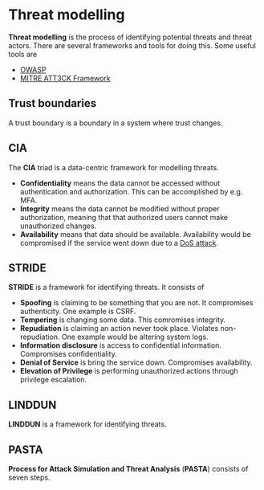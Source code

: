 # Threat modelling

**Threat modelling** is the process of identifying potential threats and threat
actors. There are several frameworks and tools for doing this. Some useful tools
are

- [OWASP](owasp)
- [MITRE ATT3CK Framework](https://attack.mitre.org)

## Trust boundaries

A trust boundary is a boundary in a system where trust changes.

## CIA

The **CIA** triad is a data-centric framework for modelling threats.

- **Confidentiality** means the data cannot be accessed without authentication
  and authorization. This can be accomplished by e.g. MFA.
- **Integrity** means the data cannot be modified without proper authorization,
  meaning that that authorized users cannot make unauthorized changes.
- **Availability** means that data should be available. Availability would be
  compromised if the service went down due to a
  [DoS attack](./vulnerabilities/dos).

## STRIDE

**STRIDE** is a framework for identifying threats. It consists of

- **Spoofing** is claiming to be something that you are not. It compromises authenticity. One example is CSRF.
- **Tempering** is changing some data. This comromises integrity.
- **Repudiation** is claiming an action never took place. Violates non-repudiation. One example would be altering system logs.
- **Information disclosure** is access to confidential information. Compromises confidentiality.
- **Denial of Service** is bring the service down. Compromises availability.
- **Elevation of Privilege** is performing unauthorized actions through privilege escalation.

## LINDDUN

**LINDDUN** is a framework for identifying threats.

## PASTA

**Process for Attack Simulation and Threat Analysis** (**PASTA**) consists of
seven steps.
